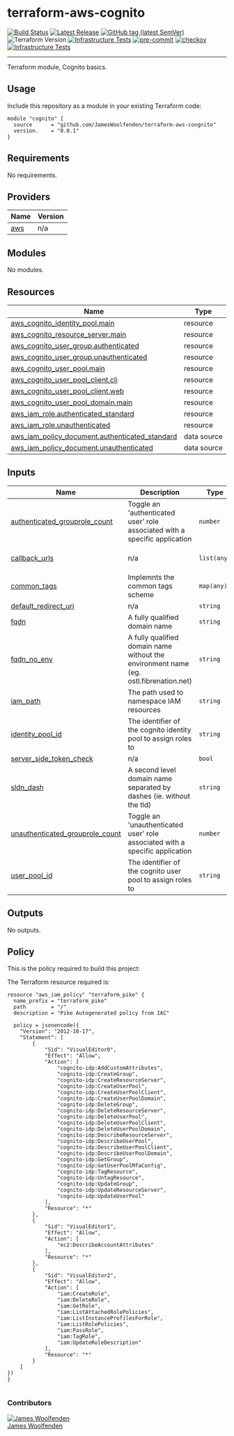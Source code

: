 # terraform-aws-cognito

[![Build Status](https://github.com/JamesWoolfenden/terraform-aws-cognito/workflows/Verify%20and%20Bump/badge.svg?branch=master)](https://github.com/JamesWoolfenden/terraform-aws-cognito)
[![Latest Release](https://img.shields.io/github/release/JamesWoolfenden/terraform-aws-cognito.svg)](https://github.com/JamesWoolfenden/terraform-aws-cognito/releases/latest)
[![GitHub tag (latest SemVer)](https://img.shields.io/github/tag/JamesWoolfenden/terraform-aws-cognito.svg?label=latest)](https://github.com/JamesWoolfenden/terraform-aws-cognito/releases/latest)
![Terraform Version](https://img.shields.io/badge/tf-%3E%3D0.14.0-blue.svg)
[![Infrastructure Tests](https://www.bridgecrew.cloud/badges/github/JamesWoolfenden/terraform-aws-cognito/cis_aws)](https://www.bridgecrew.cloud/link/badge?vcs=github&fullRepo=JamesWoolfenden%2Fterraform-aws-cognito&benchmark=CIS+AWS+V1.2)
[![pre-commit](https://img.shields.io/badge/pre--commit-enabled-brightgreen?logo=pre-commit&logoColor=white)](https://github.com/pre-commit/pre-commit)
[![checkov](https://img.shields.io/badge/checkov-verified-brightgreen)](https://www.checkov.io/)
[![Infrastructure Tests](https://www.bridgecrew.cloud/badges/github/jameswoolfenden/terraform-aws-cognito/general)](https://www.bridgecrew.cloud/link/badge?vcs=github&fullRepo=JamesWoolfenden%2Fterraform-aws-cognito&benchmark=INFRASTRUCTURE+SECURITY)

---

Terraform module, Cognito basics.

## Usage

Include this repository as a module in your existing Terraform code:

```hcl
module "cognito" {
  source      = "github.com/JamesWoolfenden/terraform-aws-congnito"
  version.    = "0.0.1"
}
```

<!-- BEGINNING OF PRE-COMMIT-TERRAFORM DOCS HOOK -->
## Requirements

No requirements.

## Providers

| Name | Version |
|------|---------|
| <a name="provider_aws"></a> [aws](#provider\_aws) | n/a |

## Modules

No modules.

## Resources

| Name | Type |
|------|------|
| [aws_cognito_identity_pool.main](https://registry.terraform.io/providers/hashicorp/aws/latest/docs/resources/cognito_identity_pool) | resource |
| [aws_cognito_resource_server.main](https://registry.terraform.io/providers/hashicorp/aws/latest/docs/resources/cognito_resource_server) | resource |
| [aws_cognito_user_group.authenticated](https://registry.terraform.io/providers/hashicorp/aws/latest/docs/resources/cognito_user_group) | resource |
| [aws_cognito_user_group.unauthenticated](https://registry.terraform.io/providers/hashicorp/aws/latest/docs/resources/cognito_user_group) | resource |
| [aws_cognito_user_pool.main](https://registry.terraform.io/providers/hashicorp/aws/latest/docs/resources/cognito_user_pool) | resource |
| [aws_cognito_user_pool_client.cli](https://registry.terraform.io/providers/hashicorp/aws/latest/docs/resources/cognito_user_pool_client) | resource |
| [aws_cognito_user_pool_client.web](https://registry.terraform.io/providers/hashicorp/aws/latest/docs/resources/cognito_user_pool_client) | resource |
| [aws_cognito_user_pool_domain.main](https://registry.terraform.io/providers/hashicorp/aws/latest/docs/resources/cognito_user_pool_domain) | resource |
| [aws_iam_role.authenticated_standard](https://registry.terraform.io/providers/hashicorp/aws/latest/docs/resources/iam_role) | resource |
| [aws_iam_role.unauthenticated](https://registry.terraform.io/providers/hashicorp/aws/latest/docs/resources/iam_role) | resource |
| [aws_iam_policy_document.authenticated_standard](https://registry.terraform.io/providers/hashicorp/aws/latest/docs/data-sources/iam_policy_document) | data source |
| [aws_iam_policy_document.unauthenticated](https://registry.terraform.io/providers/hashicorp/aws/latest/docs/data-sources/iam_policy_document) | data source |

## Inputs

| Name | Description | Type | Default | Required |
|------|-------------|------|---------|:--------:|
| <a name="input_authenticated_grouprole_count"></a> [authenticated\_grouprole\_count](#input\_authenticated\_grouprole\_count) | Toggle an 'authenticated user' role associated with a specific application | `number` | n/a | yes |
| <a name="input_callback_urls"></a> [callback\_urls](#input\_callback\_urls) | n/a | `list(any)` | <pre>[<br>  "http://example.com"<br>]</pre> | no |
| <a name="input_common_tags"></a> [common\_tags](#input\_common\_tags) | Implemnts the common tags scheme | `map(any)` | n/a | yes |
| <a name="input_default_redirect_uri"></a> [default\_redirect\_uri](#input\_default\_redirect\_uri) | n/a | `string` | `"http://example.com"` | no |
| <a name="input_fqdn"></a> [fqdn](#input\_fqdn) | A fully qualified domain name | `string` | n/a | yes |
| <a name="input_fqdn_no_env"></a> [fqdn\_no\_env](#input\_fqdn\_no\_env) | A fully qualified domain name without the environment name (eg. ostl.fibrenation.net) | `string` | n/a | yes |
| <a name="input_iam_path"></a> [iam\_path](#input\_iam\_path) | The path used to namespace IAM resources | `string` | n/a | yes |
| <a name="input_identity_pool_id"></a> [identity\_pool\_id](#input\_identity\_pool\_id) | The identifier of the cognito identity pool to assign roles to | `string` | n/a | yes |
| <a name="input_server_side_token_check"></a> [server\_side\_token\_check](#input\_server\_side\_token\_check) | n/a | `bool` | `true` | no |
| <a name="input_sldn_dash"></a> [sldn\_dash](#input\_sldn\_dash) | A second level domain name separated by dashes (ie. without the tld) | `string` | n/a | yes |
| <a name="input_unauthenticated_grouprole_count"></a> [unauthenticated\_grouprole\_count](#input\_unauthenticated\_grouprole\_count) | Toggle an 'unauthenticated user' role associated with a specific application | `number` | n/a | yes |
| <a name="input_user_pool_id"></a> [user\_pool\_id](#input\_user\_pool\_id) | The identifier of the cognito user pool to assign roles to | `string` | n/a | yes |

## Outputs

No outputs.
<!-- END OF PRE-COMMIT-TERRAFORM DOCS HOOK -->

## Policy

This is the policy required to build this project:

<!-- BEGINNING OF PRE-COMMIT-PIKE DOCS HOOK -->
The Terraform resource required is:

```golang
resource "aws_iam_policy" "terraform_pike" {
  name_prefix = "terraform_pike"
  path        = "/"
  description = "Pike Autogenerated policy from IAC"

  policy = jsonencode({
    "Version": "2012-10-17",
    "Statement": [
        {
            "Sid": "VisualEditor0",
            "Effect": "Allow",
            "Action": [
                "cognito-idp:AddCustomAttributes",
                "cognito-idp:CreateGroup",
                "cognito-idp:CreateResourceServer",
                "cognito-idp:CreateUserPool",
                "cognito-idp:CreateUserPoolClient",
                "cognito-idp:CreateUserPoolDomain",
                "cognito-idp:DeleteGroup",
                "cognito-idp:DeleteResourceServer",
                "cognito-idp:DeleteUserPool",
                "cognito-idp:DeleteUserPoolClient",
                "cognito-idp:DeleteUserPoolDomain",
                "cognito-idp:DescribeResourceServer",
                "cognito-idp:DescribeUserPool",
                "cognito-idp:DescribeUserPoolClient",
                "cognito-idp:DescribeUserPoolDomain",
                "cognito-idp:GetGroup",
                "cognito-idp:GetUserPoolMfaConfig",
                "cognito-idp:TagResource",
                "cognito-idp:UntagResource",
                "cognito-idp:UpdateGroup",
                "cognito-idp:UpdateResourceServer",
                "cognito-idp:UpdateUserPool"
            ],
            "Resource": "*"
        },
        {
            "Sid": "VisualEditor1",
            "Effect": "Allow",
            "Action": [
                "ec2:DescribeAccountAttributes"
            ],
            "Resource": "*"
        },
        {
            "Sid": "VisualEditor2",
            "Effect": "Allow",
            "Action": [
                "iam:CreateRole",
                "iam:DeleteRole",
                "iam:GetRole",
                "iam:ListAttachedRolePolicies",
                "iam:ListInstanceProfilesForRole",
                "iam:ListRolePolicies",
                "iam:PassRole",
                "iam:TagRole",
                "iam:UpdateRoleDescription"
            ],
            "Resource": "*"
        }
    ]
})
}


```
<!-- END OF PRE-COMMIT-PIKE DOCS HOOK -->
### Contributors

[![James Woolfenden][jameswoolfenden_avatar]][jameswoolfenden_homepage]<br/>[James Woolfenden][jameswoolfenden_homepage]

[jameswoolfenden_homepage]: https://github.com/jameswoolfenden
[jameswoolfenden_avatar]: https://github.com/jameswoolfenden.png?size=150
